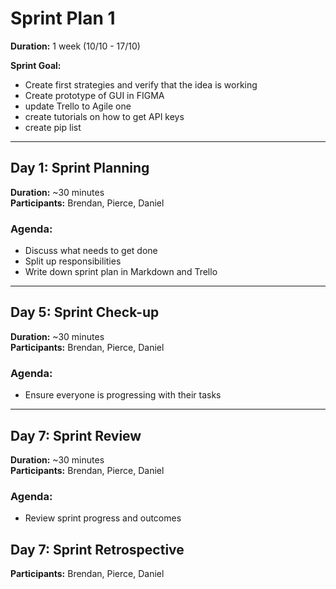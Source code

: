# Sprint Plan 1

**Duration:** 1 week (10/10 - 17/10)

**Sprint Goal:**
- Create first strategies and verify that the idea is working
- Create prototype of GUI in FIGMA
- update Trello to Agile one
- create tutorials on how to get API keys
- create pip list


---

## Day 1: Sprint Planning

**Duration:** ~30 minutes  
**Participants:** Brendan, Pierce, Daniel

### Agenda:
- Discuss what needs to get done
- Split up responsibilities
- Write down sprint plan in Markdown and Trello

---

## Day 5: Sprint Check-up

**Duration:** ~30 minutes  
**Participants:** Brendan, Pierce, Daniel

### Agenda:
- Ensure everyone is progressing with their tasks

---

## Day 7: Sprint Review

**Duration:** ~30 minutes  
**Participants:** Brendan, Pierce, Daniel

### Agenda:
- Review sprint progress and outcomes


## Day 7: Sprint Retrospective
**Participants:** Brendan, Pierce, Daniel


